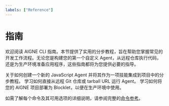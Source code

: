 ```yaml
---
labels: ["Reference"]
---
```


# 指南

欢迎阅读 AIGNE CLI 指南。本节提供了实用的分步教程，旨在帮助您掌握常见的开发工作流程。无论您是构建您的第一个自定义 Agent，从远程仓库执行代码，还是为生产环境准备应用程序，这些指南都将为您提供必要的指导。

<x-cards data-columns="3">
  <x-card data-title="创建自定义 Agent" data-icon="lucide:plus-circle" data-href="/guides/creating-a-custom-agent">
    关于如何创建一个新的 JavaScript Agent 并将其作为一项技能集成到项目中的分步教程。
  </x-card>
  <x-card data-title="运行远程 Agent" data-icon="lucide:globe" data-href="/guides/running-remote-agents">
    学习如何直接从远程 Git 仓库或 tarball URL 运行 Agent。
  </x-card>
  <x-card data-title="部署 Agent" data-icon="lucide:rocket" data-href="/guides/deploying-agents">
    学习如何将您的 AIGNE 项目部署为 Blocklet，以便在生产环境中使用。
  </x-card>
</x-cards>

如需了解每个命令及其可用选项的详细说明，请参阅完整的[命令参考](./command-reference.md)。